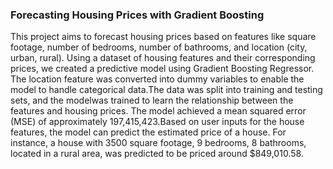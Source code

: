 ### Forecasting Housing Prices with Gradient Boosting

This project aims to forecast housing prices based on features like square footage, number of bedrooms, number of bathrooms, and location (city, urban, rural).
Using a dataset of housing features and their corresponding prices, we created a predictive model using Gradient Boosting Regressor. The location feature was 
converted into dummy variables to enable the model to handle categorical data.The data was split into training and testing sets, and the modelwas trained to 
learn the relationship between the features and housing prices. The model achieved a mean squared error (MSE) of approximately 197,415,423.Based on user 
inputs for the house features, the model can predict the estimated price of a house. For instance, a house with 3500 square footage, 9 bedrooms, 8 bathrooms, 
located in a rural area, was predicted to be priced around $849,010.58.
